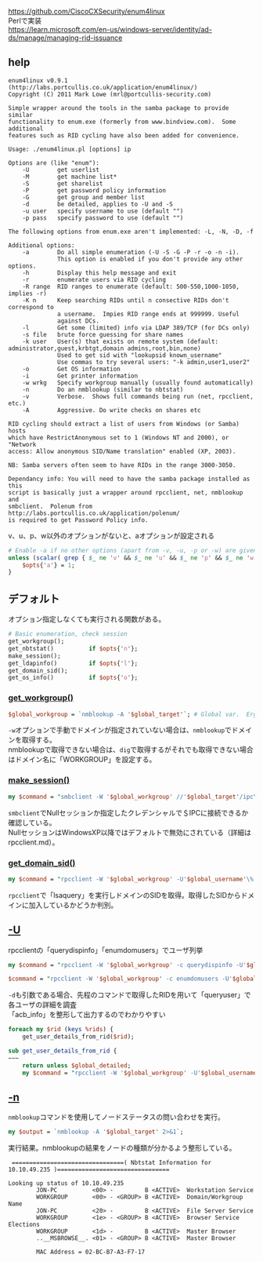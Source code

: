 https://github.com/CiscoCXSecurity/enum4linux  
Perlで実装  
https://learn.microsoft.com/en-us/windows-server/identity/ad-ds/manage/managing-rid-issuance


## help
```
enum4linux v0.9.1 (http://labs.portcullis.co.uk/application/enum4linux/)
Copyright (C) 2011 Mark Lowe (mrl@portcullis-security.com)

Simple wrapper around the tools in the samba package to provide similar 
functionality to enum.exe (formerly from www.bindview.com).  Some additional 
features such as RID cycling have also been added for convenience.

Usage: ./enum4linux.pl [options] ip

Options are (like "enum"):
    -U        get userlist
    -M        get machine list*
    -S        get sharelist
    -P        get password policy information
    -G        get group and member list
    -d        be detailed, applies to -U and -S
    -u user   specify username to use (default "")  
    -p pass   specify password to use (default "")   

The following options from enum.exe aren't implemented: -L, -N, -D, -f

Additional options:
    -a        Do all simple enumeration (-U -S -G -P -r -o -n -i).
              This option is enabled if you don't provide any other options.
    -h        Display this help message and exit
    -r        enumerate users via RID cycling
    -R range  RID ranges to enumerate (default: 500-550,1000-1050, implies -r)
    -K n      Keep searching RIDs until n consective RIDs don't correspond to
              a username.  Impies RID range ends at 999999. Useful 
              against DCs.
    -l        Get some (limited) info via LDAP 389/TCP (for DCs only)
    -s file   brute force guessing for share names
    -k user   User(s) that exists on remote system (default: administrator,guest,krbtgt,domain admins,root,bin,none)
              Used to get sid with "lookupsid known_username"
              Use commas to try several users: "-k admin,user1,user2"
    -o        Get OS information
    -i        Get printer information
    -w wrkg   Specify workgroup manually (usually found automatically)
    -n        Do an nmblookup (similar to nbtstat)
    -v        Verbose.  Shows full commands being run (net, rpcclient, etc.)
    -A        Aggressive. Do write checks on shares etc

RID cycling should extract a list of users from Windows (or Samba) hosts 
which have RestrictAnonymous set to 1 (Windows NT and 2000), or "Network 
access: Allow anonymous SID/Name translation" enabled (XP, 2003).

NB: Samba servers often seem to have RIDs in the range 3000-3050.

Dependancy info: You will need to have the samba package installed as this 
script is basically just a wrapper around rpcclient, net, nmblookup and 
smbclient.  Polenum from http://labs.portcullis.co.uk/application/polenum/ 
is required to get Password Policy info.
```
v、u、p、w以外のオプションがないと、aオプションが設定される
```perl
# Enable -a if no other options (apart from -v, -u, -p or -w) are given
unless (scalar( grep { $_ ne 'v' && $_ ne 'u' && $_ ne 'p' && $_ ne 'w' } keys %opts)) {
	$opts{'a'} = 1;
}
```

## デフォルト 
オプション指定しなくても実行される関数がある。
```perl
# Basic enumeration, check session
get_workgroup();
get_nbtstat()          if $opts{'n'};
make_session();
get_ldapinfo()         if $opts{'l'};
get_domain_sid();
get_os_info()          if $opts{'o'};
```
### [get_workgroup()](https://github.com/CiscoCXSecurity/enum4linux/blob/ee106b71ffda52c070057e10a9ee3f28e14db8df/enum4linux.pl#L384)
```perl
$global_workgroup = `nmblookup -A '$global_target'`; # Global var.  Erg!
```
`-w`オプションで手動でドメインが指定されていない場合は、`nmblookup`でドメインを取得する。  
nmblookupで取得できない場合は、`dig`で取得するがそれでも取得できない場合はドメイン名に「WORKGROUP」を設定する。
### [make_session()](https://github.com/CiscoCXSecurity/enum4linux/blob/ee106b71ffda52c070057e10a9ee3f28e14db8df/enum4linux.pl#L452)
```perl
my $command = "smbclient -W '$global_workgroup' //'$global_target'/ipc\$ -U'$global_username'\%'$global_password' -c 'help' 2>&1";
```
`smbclient`でNullセッションか指定したクレデンシャルで＄IPCに接続できるか確認している。  
NullセッションはWindowsXP以降ではデフォルトで無効にされている（詳細はrpcclient.md）。
### [get_domain_sid()](https://github.com/CiscoCXSecurity/enum4linux/blob/ee106b71ffda52c070057e10a9ee3f28e14db8df/enum4linux.pl#L366)
```perl
my $command = "rpcclient -W '$global_workgroup' -U'$global_username'\%'$global_password' $global_target -c 'lsaquery' 2>&1";
```
`rpcclient`で「lsaquery」を実行しドメインのSIDを取得。取得したSIDからドメインに加入しているかどうか判別。

## [-U](https://github.com/CiscoCXSecurity/enum4linux/blob/ee106b71ffda52c070057e10a9ee3f28e14db8df/enum4linux.pl#L1014)
rpcclientの「querydispinfo」「enumdomusers」でユーザ列挙
```perl
my $command = "rpcclient -W '$global_workgroup' -c querydispinfo -U'$global_username'\%'$global_password' -d 10 '$global_target' 2>&1";
```
```perl
$command = "rpcclient -W '$global_workgroup' -c enumdomusers -U'$global_username'\%'$global_password' -d 10 '$global_target' 2>&1";
```
`-d`も引数である場合、先程のコマンドで取得したRIDを用いて「queryuser」で各ユーザの詳細を調査  
「acb_info」を整形して出力するのでわかりやすい
```perl
foreach my $rid (keys %rids) {
	get_user_details_from_rid($rid);
```
```perl
sub get_user_details_from_rid {
~~~
	return unless $global_detailed;
	my $command = "rpcclient -W '$global_workgroup' -U'$global_username'\%'$global_password' -c 'queryuser $rid' '$global_target' 2>&1";
```

## [-n](https://github.com/CiscoCXSecurity/enum4linux/blob/ee106b71ffda52c070057e10a9ee3f28e14db8df/enum4linux.pl#L359)
`nmblookup`コマンドを使用してノードステータスの問い合わせを実行。
```perl
my $output = `nmblookup -A '$global_target' 2>&1`;
```
実行結果。nmblookupの結果をノードの種類が分かるよう整形している。
```
 ================================( Nbtstat Information for 10.10.49.235 )================================

Looking up status of 10.10.49.235
        JON-PC          <00> -         B <ACTIVE>  Workstation Service
        WORKGROUP       <00> - <GROUP> B <ACTIVE>  Domain/Workgroup Name
        JON-PC          <20> -         B <ACTIVE>  File Server Service
        WORKGROUP       <1e> - <GROUP> B <ACTIVE>  Browser Service Elections
        WORKGROUP       <1d> -         B <ACTIVE>  Master Browser
        ..__MSBROWSE__. <01> - <GROUP> B <ACTIVE>  Master Browser

        MAC Address = 02-BC-B7-A3-F7-17
```
